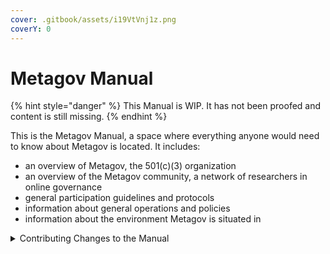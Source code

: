 ```yaml
---
cover: .gitbook/assets/i19VtVnj1z.png
coverY: 0
---
```


# Metagov Manual

{% hint style="danger" %}
This Manual is WIP. It has not been proofed and content is still missing.
{% endhint %}

This is the Metagov Manual, a space where everything anyone would need to know about Metagov is located. It includes:&#x20;

* an overview of Metagov, the 501(c)(3) organization&#x20;
* an overview of the Metagov community, a network of researchers in online governance&#x20;
* general participation guidelines and protocols&#x20;
* information about general operations and policies
* information about the environment Metagov is situated in

<details>

<summary>Contributing Changes to the Manual</summary>

If you want to contribute changes, start a new change request and submit it for review. It will be reviewed and possibly merged. &#x20;

</details>
